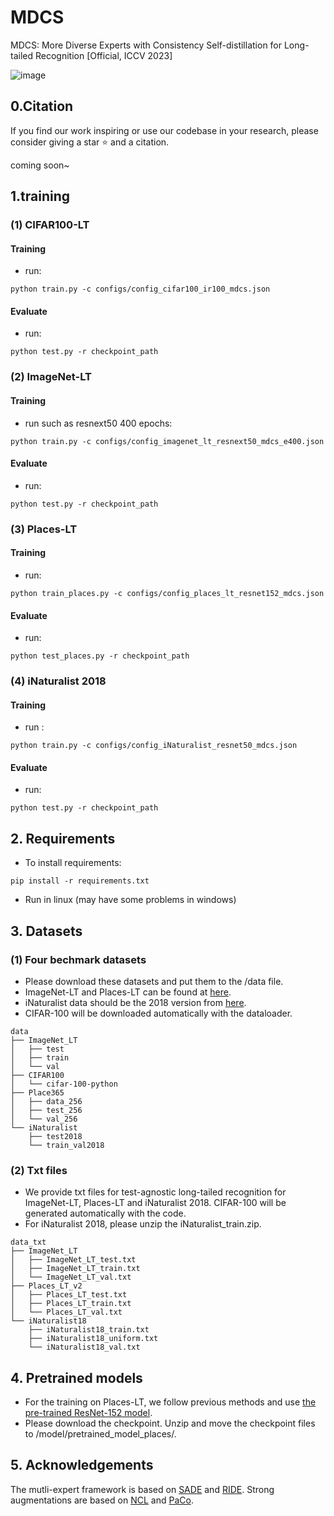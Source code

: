 # MDCS 
MDCS: More Diverse Experts with Consistency Self-distillation for Long-tailed Recognition [Official, ICCV 2023]

![image](https://github.com/fistyee/MDCS/assets/8428329/32407594-9767-4a44-b26f-67be6eb07acf)


## 0.Citation

If you find our work inspiring or use our codebase in your research, please consider giving a star ⭐ and a citation.

coming soon~

## 1.training

### (1) CIFAR100-LT 
#### Training
* run:
```
python train.py -c configs/config_cifar100_ir100_mdcs.json
```


#### Evaluate
*  run:
``` 
python test.py -r checkpoint_path
``` 



### (2) ImageNet-LT
#### Training
* run such as resnext50 400 epochs:
```
python train.py -c configs/config_imagenet_lt_resnext50_mdcs_e400.json
```

#### Evaluate
* run:
``` 
python test.py -r checkpoint_path
``` 



 

### (3) Places-LT
#### Training
* run:
```
python train_places.py -c configs/config_places_lt_resnet152_mdcs.json
```

#### Evaluate
* run:
``` 
python test_places.py -r checkpoint_path
``` 



### (4) iNaturalist 2018
#### Training
* run :
```
python train.py -c configs/config_iNaturalist_resnet50_mdcs.json
```

#### Evaluate
* run:
``` 
python test.py -r checkpoint_path
``` 
 


## 2. Requirements
* To install requirements: 
```
pip install -r requirements.txt
```
* Run in linux (may have some problems in windows)


## 3. Datasets
### (1) Four bechmark datasets 
* Please download these datasets and put them to the /data file.
* ImageNet-LT and Places-LT can be found at [here](https://drive.google.com/drive/u/1/folders/1j7Nkfe6ZhzKFXePHdsseeeGI877Xu1yf).
* iNaturalist data should be the 2018 version from [here](https://github.com/visipedia/inat_comp).
* CIFAR-100 will be downloaded automatically with the dataloader.

```
data
├── ImageNet_LT
│   ├── test
│   ├── train
│   └── val
├── CIFAR100
│   └── cifar-100-python
├── Place365
│   ├── data_256
│   ├── test_256
│   └── val_256
└── iNaturalist 
    ├── test2018
    └── train_val2018
```

### (2) Txt files
* We provide txt files for test-agnostic long-tailed recognition for ImageNet-LT, Places-LT and iNaturalist 2018. CIFAR-100 will be generated automatically with the code.
* For iNaturalist 2018, please unzip the iNaturalist_train.zip.
```
data_txt
├── ImageNet_LT
│   ├── ImageNet_LT_test.txt
│   ├── ImageNet_LT_train.txt
│   └── ImageNet_LT_val.txt
├── Places_LT_v2
│   ├── Places_LT_test.txt
│   ├── Places_LT_train.txt
│   └── Places_LT_val.txt
└── iNaturalist18
    ├── iNaturalist18_train.txt
    ├── iNaturalist18_uniform.txt
    └── iNaturalist18_val.txt 
```


## 4. Pretrained models
* For the training on Places-LT, we follow previous methods and use [the pre-trained ResNet-152 model](https://github.com/zhmiao/OpenLongTailRecognition-OLTR).
* Please download the checkpoint. Unzip and move the checkpoint files to /model/pretrained_model_places/.



## 5. Acknowledgements
The mutli-expert framework is based on [SADE](https://github.com/vanint/sade-agnosticlt) and [RIDE](). 
Strong augmentations are based on [NCL](https://github.com/Bazinga699/NCL) and [PaCo](https://github.com/dvlab-research/Parametric-Contrastive-Learning).

